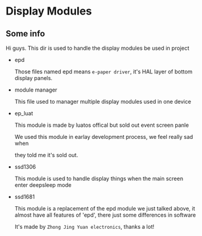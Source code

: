 Display Modules
===============

Some info
---------

Hi guys. This dir is used to handle the display modules be used in
project

- epd

    Those files named epd means `e-paper driver`, it's HAL layer of bottom display panels.

- module manager

    This file used to manager multiple display modules used in one device

- ep_luat

    This module is made by luatos offical but sold out event screen panle

    We used this module in earlay development process, we feel really sad when

    they told me it's sold out.

- ssd1306

    This module is used to handle display things when the main screen enter deepsleep mode

- ssd1681

    This module is a replacement of the epd module we just talked above, it almost have  all features of 'epd', there just some differences in software

    It's made by `Zhong Jing Yuan electronics`, thanks a lot!